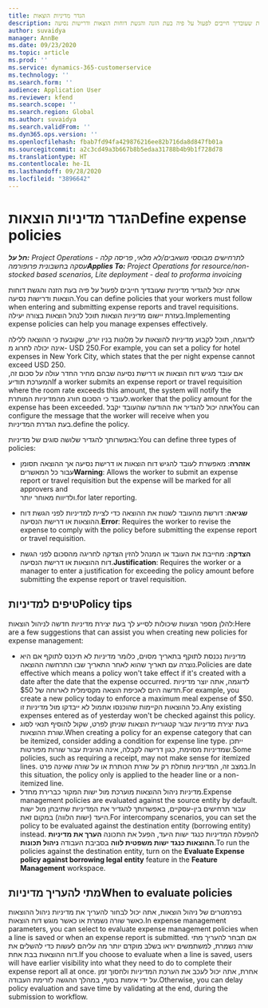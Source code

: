 ```yaml
---
title: הגדר מדיניות הוצאות
description: אתה יכול להגדיר מדיניות הוצאות שעובדיך חייבים לפעול על פיה בעת הזנה והגשת דוחות הוצאות ודרישות נסיעה.
author: suvaidya
manager: AnnBe
ms.date: 09/23/2020
ms.topic: article
ms.prod: ''
ms.service: dynamics-365-customerservice
ms.technology: ''
ms.search.form: ''
audience: Application User
ms.reviewer: kfend
ms.search.scope: ''
ms.search.region: Global
ms.author: suvaidya
ms.search.validFrom: ''
ms.dyn365.ops.version: ''
ms.openlocfilehash: fbab7fd94fa429876216ee82b716da8d847fb01a
ms.sourcegitcommit: a2c3cd49a3b667b8b5edaa31788b4b9b1f728d78
ms.translationtype: HT
ms.contentlocale: he-IL
ms.lasthandoff: 09/28/2020
ms.locfileid: "3896642"
---
```

# <a name="define-expense-policies"></a><span data-ttu-id="22630-103">הגדר מדיניות הוצאות</span><span class="sxs-lookup"><span data-stu-id="22630-103">Define expense policies</span></span>

<span data-ttu-id="22630-104">_**חל על:** Project Operations לתרחישים מבוססי משאבים/לא מלאי, פריסה קלה - עסקה בחשבונית פרופורמה_</span><span class="sxs-lookup"><span data-stu-id="22630-104">_**Applies To:** Project Operations for resource/non-stocked based scenarios, Lite deployment - deal to proforma invoicing_</span></span>

<span data-ttu-id="22630-105">אתה יכול להגדיר מדיניות שעובדיך חייבים לפעול על פיה בעת הזנה והגשת דוחות הוצאות ודרישות נסיעה.</span><span class="sxs-lookup"><span data-stu-id="22630-105">You can define policies that your workers must follow when entering and submitting expense reports and travel requisitions.</span></span>         
<span data-ttu-id="22630-106">בעזרת יישום מדיניות הוצאות תוכל לנהל הוצאות בצורה יעילה.</span><span class="sxs-lookup"><span data-stu-id="22630-106">Implementing expense policies can help you manage expenses effectively.</span></span>         

<span data-ttu-id="22630-107">לדוגמה, תוכל לקבוע מדיניות להוצאות על מלונות בניו יורק, שקובעת כי ההוצאה ללילה אינה יכולה לחרוג מ- USD 250.</span><span class="sxs-lookup"><span data-stu-id="22630-107">For example, you can set a policy for hotel expenses in New York City, which states that the per night expense cannot exceed USD 250.</span></span>       
<span data-ttu-id="22630-108">אם עובד מגיש דוח הוצאות או דרישת נסיעה שבהם מחיר החדר עולה על סכום זה, המערכת תודיע</span><span class="sxs-lookup"><span data-stu-id="22630-108">If a worker submits an expense report or travel requisition where the room rate exceeds this amount, the system will notify the</span></span>         
<span data-ttu-id="22630-109">לעובד כי הסכום חורג מהמדיניות המותרת.</span><span class="sxs-lookup"><span data-stu-id="22630-109">worker that the policy amount for the expense has been exceeded.</span></span> <span data-ttu-id="22630-110">אתה יכול להגדיר את ההודעה שהעובד יקבל</span><span class="sxs-lookup"><span data-stu-id="22630-110">You can configure the message that the worker will receive when you</span></span>        
<span data-ttu-id="22630-111">בעת הגדרת המדיניות.</span><span class="sxs-lookup"><span data-stu-id="22630-111">define the policy.</span></span>      
        
<span data-ttu-id="22630-112">באפשרותך להגדיר שלושה סוגים של מדיניות:</span><span class="sxs-lookup"><span data-stu-id="22630-112">You can define three types of policies:</span></span>         
        
- <span data-ttu-id="22630-113">**אזהרה**: מאפשרת לעובד להגיש דוח הוצאות או דרישת נסיעה אך ההוצאה תסומן עבור כל המאשרים</span><span class="sxs-lookup"><span data-stu-id="22630-113">**Warning**: Allows the worker to submit an expense report or travel requisition but the expense will be marked for all approvers and</span></span>         
  <span data-ttu-id="22630-114">ולדיווח מאוחר יותר.</span><span class="sxs-lookup"><span data-stu-id="22630-114">for later reporting.</span></span>        

- <span data-ttu-id="22630-115">**שגיאה**: דורשת מהעובד לשנות את ההוצאה כדי לציית למדיניות לפני הגשת דוח ההוצאות או דרישת הנסיעה.</span><span class="sxs-lookup"><span data-stu-id="22630-115">**Error**: Requires the worker to revise the expense to comply with the policy before submitting the expense report or travel requisition.</span></span>        
 
 - <span data-ttu-id="22630-116">**הצדקה**: מחייבת את העובד או המנהל להזין הצדקה לחריגה מהסכום לפני הגשת דוח ההוצאות או דרישת הנסיעה.</span><span class="sxs-lookup"><span data-stu-id="22630-116">**Justification**: Requires the worker or a manager to enter a justification for exceeding the policy amount before submitting the expense report or travel requisition.</span></span>        

## <a name="policy-tips"></a><span data-ttu-id="22630-117">טיפים למדיניות</span><span class="sxs-lookup"><span data-stu-id="22630-117">Policy tips</span></span>
<span data-ttu-id="22630-118">להלן מספר הצעות שיכולות לסייע לך בעת יצירת מדיניות חדשה לניהול הוצאות:</span><span class="sxs-lookup"><span data-stu-id="22630-118">Here are a few suggestions that can assist you when creating new policies for expense management:</span></span> 

- <span data-ttu-id="22630-119">מדיניות נכנסת לתוקף בתאריך מסוים, כלומר מדיניות לא תיכנס לתוקף אם היא נוצרה עם תאריך שהוא לאחר התאריך שבו התרחשה ההוצאה.</span><span class="sxs-lookup"><span data-stu-id="22630-119">Policies are date effective which means a policy won't take effect if it's created with a date after the date that the expense occurred.</span></span> <span data-ttu-id="22630-120">לדוגמה, אתה יוצר מדיניות חדשה היום לאכיפת הוצאה מקסימלית לארוחה של $50.</span><span class="sxs-lookup"><span data-stu-id="22630-120">For example, you create a new policy today to enforce a maximum meal expense of $50.</span></span> <span data-ttu-id="22630-121">כל ההוצאות הקיימות שהוכנסו אתמול לא ייבדקו מול מדיניות זו.</span><span class="sxs-lookup"><span data-stu-id="22630-121">Any existing expenses entered as of yesterday won't be checked against this policy.</span></span>
- <span data-ttu-id="22630-122">בעת יצירת מדיניות עבור קטגוריית הוצאות שניתן לפרט, שקול להוסיף תנאי לסוג שורת ההוצאות.</span><span class="sxs-lookup"><span data-stu-id="22630-122">When creating a policy for an expense category that can be itemized, consider adding a condition for expense line type.</span></span> <span data-ttu-id="22630-123">ייתכן שמדיניות מסוימת, כגון דרישה לקבלה, אינה הגיונית עבור שורות מפורטות.</span><span class="sxs-lookup"><span data-stu-id="22630-123">Some policies, such as requiring a receipt, may not make sense for itemized lines.</span></span> <span data-ttu-id="22630-124">במצב זה, המדיניות מוחלת רק על שורת הכותרת או על שורה שאינה פרט.</span><span class="sxs-lookup"><span data-stu-id="22630-124">In this situation, the policy only is applied to the header line or a non-itemized line.</span></span> 
- <span data-ttu-id="22630-125">מדיניות ניהול ההוצאות מוערכת מול ישות המקור כברירת מחדל.</span><span class="sxs-lookup"><span data-stu-id="22630-125">Expense management policies are evaluated against the source entity by default.</span></span> <span data-ttu-id="22630-126">עבור תרחישים בין-עסקיים, באפשרותך להגדיר את המדיניות שתיבחן מול ישות היעד (ישות הלווה) במקום זאת.</span><span class="sxs-lookup"><span data-stu-id="22630-126">For intercompany scenarios, you can set the policy to be evaluated against the destination entity (borrowing entity) instead.</span></span> <span data-ttu-id="22630-127">להפעלת המדיניות כנגד ישות היעד, הפעל את התכונה **הערך את מדיניות ההוצאות כנגד ישות משפטית לווה** בסביבת העבודה **ניהול תכונות**.</span><span class="sxs-lookup"><span data-stu-id="22630-127">To run the policies against the destination entity, turn on the **Evaluate Expense policy against borrowing legal entity** feature in the **Feature Management** workspace.</span></span>

## <a name="when-to-evaluate-policies"></a><span data-ttu-id="22630-128">מתי להעריך מדיניות</span><span class="sxs-lookup"><span data-stu-id="22630-128">When to evaluate policies</span></span>

<span data-ttu-id="22630-129">בפרמטרים של ניהול הוצאות, אתה יכול לבחור להעריך את מדיניות ניהול ההוצאות כאשר שורה נשמרת או כאשר מוגש דוח הוצאות.</span><span class="sxs-lookup"><span data-stu-id="22630-129">In expense management parameters, you can select to evaluate expense management policies when a line is saved or when an expense report is submitted.</span></span> <span data-ttu-id="22630-130">אם תבחר להעריך מתי שורה נשמרת, למשתמשים יראו בשלב מוקדם יותר מה עליהם לעשות כדי להשלים את דוח ההוצאות בבת אחת.</span><span class="sxs-lookup"><span data-stu-id="22630-130">If you choose to evaluate when a line is saved, users will have earlier visibility into what they need to do to complete their expense report all at once.</span></span> <span data-ttu-id="22630-131">אחרת, אתה יכול לעכב את הערכת המדיניות ולחסוך זמן על ידי אימות בסוף, במהלך ההגשה לזרימת העבודה.</span><span class="sxs-lookup"><span data-stu-id="22630-131">Otherwise, you can delay policy evaluation and save time by validating at the end, during the submission to workflow.</span></span>
